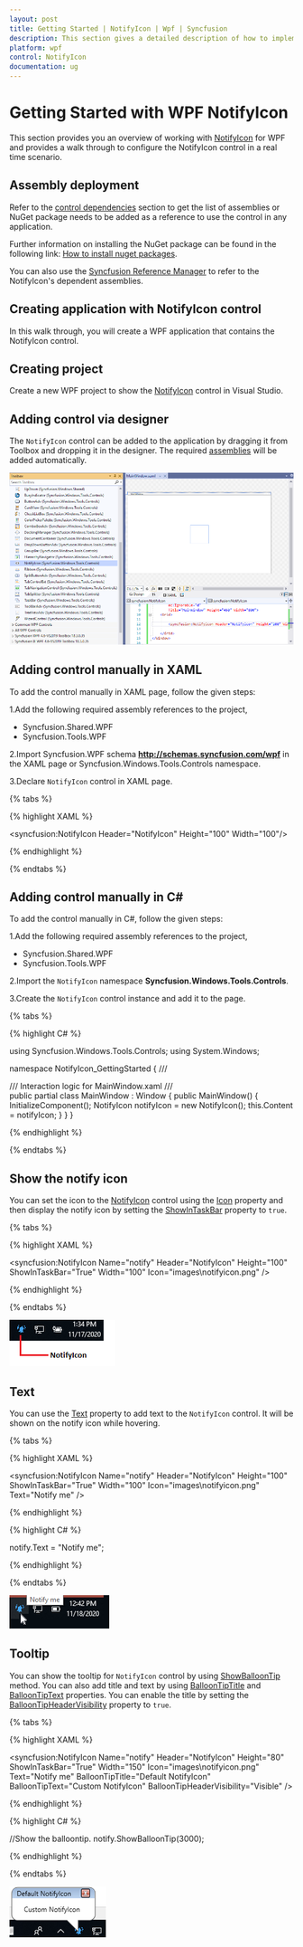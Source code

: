 ```yaml
---
layout: post
title: Getting Started | NotifyIcon | Wpf | Syncfusion
description: This section gives a detailed description of how to implement the NotifyIcon control in WPF application.
platform: wpf
control: NotifyIcon
documentation: ug
---
```


# Getting Started with WPF NotifyIcon

This section provides you an overview of working with [NotifyIcon](https://help.syncfusion.com/cr/wpf/Syncfusion.Windows.Tools.Controls.NotifyIcon.html) for WPF and provides a walk through to configure the NotifyIcon control in a real time scenario.

## Assembly deployment

Refer to the [control dependencies](https://help.syncfusion.com/wpf/control-dependencies#notifyicon) section to get the list of assemblies or NuGet package needs to be added as a reference to use the control in any application.

Further information on installing the NuGet package can be found in the following link:
[How to install nuget packages](https://help.syncfusion.com/wpf/visual-studio-integration/nuget-packages).

You can also use the [Syncfusion Reference Manager](https://help.syncfusion.com/wpf/visual-studio-integration/visual-studio-extensions/add-references) to refer to the NotifyIcon's dependent assemblies.

## Creating application with NotifyIcon control

In this walk through, you will create a WPF application that contains the NotifyIcon control.

## Creating project

Create a new WPF project to show the [NotifyIcon](https://help.syncfusion.com/cr/wpf/Syncfusion.Windows.Tools.Controls.NotifyIcon.html) control in Visual Studio.

## Adding control via designer

The `NotifyIcon` control can be added to the application by dragging it from Toolbox and dropping it in the designer. The required [assemblies](https://help.syncfusion.com/wpf/control-dependencies#notifyicon) will be added automatically.

![Adding WPF NotifyIcon control via designer](Getting-Started_images/wpf-notifyicon-designer.png)

## Adding control manually in XAML

To add the control manually in XAML page, follow the given steps:

1.Add the following required assembly references to the project,

* Syncfusion.Shared.WPF
* Syncfusion.Tools.WPF

2.Import Syncfusion.WPF schema **http://schemas.syncfusion.com/wpf** in the XAML page or Syncfusion.Windows.Tools.Controls namespace.

3.Declare `NotifyIcon` control in XAML page.

{% tabs %}

{% highlight XAML %}

<Window
        xmlns="http://schemas.microsoft.com/winfx/2006/xaml/presentation"
        xmlns:x="http://schemas.microsoft.com/winfx/2006/xaml"
        xmlns:d="http://schemas.microsoft.com/expression/blend/2008"
        xmlns:mc="http://schemas.openxmlformats.org/markup-compatibility/2006"
        xmlns:local="clr-namespace:NotifyIcon_GettingStarted"
        xmlns:syncfusion="http://schemas.syncfusion.com/wpf" x:Class="NotifyIcon_GettingStarted.MainWindow"
        mc:Ignorable="d"
        Title="MainWindow" Height="450" Width="800">
    <Grid>
        <syncfusion:NotifyIcon Header="NotifyIcon" Height="100" Width="100"/>
    </Grid>
</Window>

{% endhighlight %}

{% endtabs %}

## Adding control manually in C#

To add the control manually in C#, follow the given steps:

1.Add the following required assembly references to the project,

* Syncfusion.Shared.WPF
* Syncfusion.Tools.WPF

2.Import the `NotifyIcon` namespace **Syncfusion.Windows.Tools.Controls**.

3.Create the `NotifyIcon` control instance and add it to the page.

{% tabs %}

{% highlight C# %}

using Syncfusion.Windows.Tools.Controls;
using System.Windows;

namespace NotifyIcon_GettingStarted
{
    /// <summary>
    /// Interaction logic for MainWindow.xaml
    /// </summary>
    public partial class MainWindow : Window
    {
        public MainWindow()
        {
            InitializeComponent();
            NotifyIcon notifyIcon = new NotifyIcon();
            this.Content = notifyIcon;
        }
    }
}

{% endhighlight %}

{% endtabs %}

## Show the notify icon

You can set the icon to the [NotifyIcon](https://help.syncfusion.com/cr/wpf/Syncfusion.Windows.Tools.Controls.NotifyIcon.html) control using the [Icon](https://help.syncfusion.com/cr/wpf/Syncfusion.Windows.Tools.Controls.NotifyIcon.html#Syncfusion_Windows_Tools_Controls_NotifyIcon_Icon) property and then display the notify icon by setting the [ShowInTaskBar](https://help.syncfusion.com/cr/wpf/Syncfusion.Windows.Tools.Controls.NotifyIcon.html#Syncfusion_Windows_Tools_Controls_NotifyIcon_ShowInTaskBar) property to `true`.

{% tabs %}

{% highlight XAML %}

<syncfusion:NotifyIcon Name="notify" Header="NotifyIcon" Height="100" ShowInTaskBar="True" Width="100" Icon="images\notifyicon.png" />

{% endhighlight %}

{% endtabs %}

![Set the icon to WPF NotifyIcon](Getting-Started_images/wpf-notifyicon-icon.png)

## Text

You can use the [Text](https://help.syncfusion.com/cr/wpf/Syncfusion.Windows.Tools.Controls.NotifyIcon.html#Syncfusion_Windows_Tools_Controls_NotifyIcon_Text) property to add text to the `NotifyIcon` control. It will be shown on the notify icon while hovering.

{% tabs %}

{% highlight XAML %}

<syncfusion:NotifyIcon Name="notify" Header="NotifyIcon" Height="100" ShowInTaskBar="True" Width="100" Icon="images\notifyicon.png" Text="Notify me" />

{% endhighlight %}

{% highlight C# %}

notify.Text = "Notify me";

{% endhighlight %}

{% endtabs %}

![Set the text value to WPF NotifyIcon](Getting-Started_images/wpf-notifyicon-text.png)

## Tooltip

You can show the tooltip for `NotifyIcon` control by using [ShowBalloonTip](https://help.syncfusion.com/cr/wpf/Syncfusion.Windows.Tools.Controls.NotifyIcon.html#Syncfusion_Windows_Tools_Controls_NotifyIcon_ShowBalloonTip_System_Int32_) method. You can also add title and text by using [BalloonTipTitle](https://help.syncfusion.com/cr/wpf/Syncfusion.Windows.Tools.Controls.NotifyIcon.html#Syncfusion_Windows_Tools_Controls_NotifyIcon_BalloonTipTitle) and [BalloonTipText](https://help.syncfusion.com/cr/wpf/Syncfusion.Windows.Tools.Controls.NotifyIcon.html#Syncfusion_Windows_Tools_Controls_NotifyIcon_BalloonTipText) properties. You can enable the title by setting the [BalloonTipHeaderVisibility](https://help.syncfusion.com/cr/wpf/Syncfusion.Windows.Tools.Controls.NotifyIcon.html#Syncfusion_Windows_Tools_Controls_NotifyIcon_BalloonTipHeaderVisibility) property to `true`.

{% tabs %}

{% highlight XAML %}

<syncfusion:NotifyIcon Name="notify" Header="NotifyIcon" Height="80" ShowInTaskBar="True" Width="150" 
                       Icon="images\notifyicon.png" Text="Notify me"
                       BalloonTipTitle="Default NotifyIcon" BalloonTipText="Custom NotifyIcon" 
                       BalloonTipHeaderVisibility="Visible" />

{% endhighlight %}

{% highlight C# %}

//Show the balloontip.
notify.ShowBalloonTip(3000);

{% endhighlight %}

{% endtabs %}

![Set the tooltip to WPF NotifyIcon](Getting-Started_images/wpf-notifyicon-tooltip.png)

